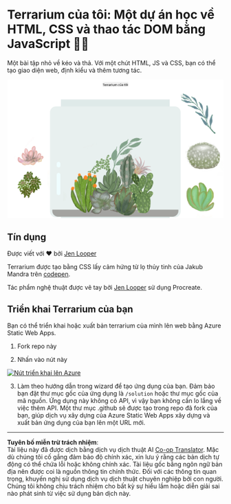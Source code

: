 <!--
CO_OP_TRANSLATOR_METADATA:
{
  "original_hash": "6329fbe8bd936068debd78cca6f09c0a",
  "translation_date": "2025-08-27T22:58:22+00:00",
  "source_file": "3-terrarium/solution/README.md",
  "language_code": "vi"
}
-->
# Terrarium của tôi: Một dự án học về HTML, CSS và thao tác DOM bằng JavaScript 🌵🌱

Một bài tập nhỏ về kéo và thả. Với một chút HTML, JS và CSS, bạn có thể tạo giao diện web, định kiểu và thêm tương tác.

![terrarium của tôi](../../../../translated_images/screenshot_gray.0c796099a1f9f25e40aa55ead81f268434c00af30d7092490759945eda63067d.vi.png)

## Tín dụng

Được viết với ♥️ bởi [Jen Looper](https://www.twitter.com/jenlooper)

Terrarium được tạo bằng CSS lấy cảm hứng từ lọ thủy tinh của Jakub Mandra trên [codepen](https://codepen.io/Rotarepmi/pen/rjpNZY).

Tác phẩm nghệ thuật được vẽ tay bởi [Jen Looper](http://jenlooper.com) sử dụng Procreate.

## Triển khai Terrarium của bạn

Bạn có thể triển khai hoặc xuất bản terrarium của mình lên web bằng Azure Static Web Apps.

1. Fork repo này

2. Nhấn vào nút này

[![Nút triển khai lên Azure](https://aka.ms/deploytoazurebutton)](https://portal.azure.com/?feature.customportal=false&WT.mc_id=academic-77807-sagibbon#create/Microsoft.StaticApp)

3. Làm theo hướng dẫn trong wizard để tạo ứng dụng của bạn. Đảm bảo bạn đặt thư mục gốc của ứng dụng là `/solution` hoặc thư mục gốc của mã nguồn. Ứng dụng này không có API, vì vậy bạn không cần lo lắng về việc thêm API. Một thư mục .github sẽ được tạo trong repo đã fork của bạn, giúp dịch vụ xây dựng của Azure Static Web Apps xây dựng và xuất bản ứng dụng của bạn lên một URL mới.

---

**Tuyên bố miễn trừ trách nhiệm**:  
Tài liệu này đã được dịch bằng dịch vụ dịch thuật AI [Co-op Translator](https://github.com/Azure/co-op-translator). Mặc dù chúng tôi cố gắng đảm bảo độ chính xác, xin lưu ý rằng các bản dịch tự động có thể chứa lỗi hoặc không chính xác. Tài liệu gốc bằng ngôn ngữ bản địa nên được coi là nguồn thông tin chính thức. Đối với các thông tin quan trọng, khuyến nghị sử dụng dịch vụ dịch thuật chuyên nghiệp bởi con người. Chúng tôi không chịu trách nhiệm cho bất kỳ sự hiểu lầm hoặc diễn giải sai nào phát sinh từ việc sử dụng bản dịch này.